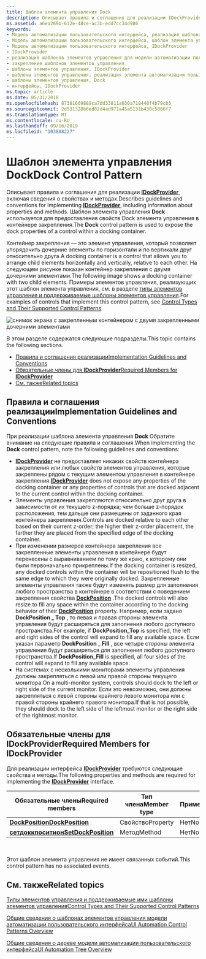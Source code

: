 ```yaml
---
title: Шаблон элемента управления Dock
description: Описывает правила и соглашения для реализации IDockProvider, включая сведения о свойствах и методах. Шаблон элемента управления Dock используется для предоставления свойств Dock элемента управления в контейнере закрепления.
ms.assetid: a6ea269b-632e-48ce-ac3b-edd7cc34d986
keywords:
- Модель автоматизации пользовательского интерфейса, реализация шаблона элемента управления Dock
- Модель автоматизации пользовательского интерфейса, шаблон элемента управления Dock
- Модель автоматизации пользовательского интерфейса, IDockProvider
- IDockProvider
- реализация шаблонов элементов управления для модели автоматизации пользовательского интерфейса
- закрепление шаблонов элементов управления
- шаблоны элементов управления, IDockProvider
- шаблоны элементов управления, реализация элемента автоматизации пользовательского интерфейса
- шаблоны элементов управления, Dock
- интерфейсы, IDockProvider
ms.topic: article
ms.date: 05/31/2018
ms.openlocfilehash: 87381669889ca7dd33811a030a718448f4b79cb5
ms.sourcegitcommit: 2d531328b6ed82d4ad971a45a5131b430c5866f7
ms.translationtype: MT
ms.contentlocale: ru-RU
ms.lasthandoff: 09/16/2019
ms.locfileid: "103888227"
---
```

# <a name="dock-control-pattern"></a><span data-ttu-id="9c40c-114">Шаблон элемента управления Dock</span><span class="sxs-lookup"><span data-stu-id="9c40c-114">Dock Control Pattern</span></span>

<span data-ttu-id="9c40c-115">Описывает правила и соглашения для реализации [**IDockProvider**](/windows/desktop/api/UIAutomationCore/nn-uiautomationcore-idockprovider), включая сведения о свойствах и методах.</span><span class="sxs-lookup"><span data-stu-id="9c40c-115">Describes guidelines and conventions for implementing [**IDockProvider**](/windows/desktop/api/UIAutomationCore/nn-uiautomationcore-idockprovider), including information about properties and methods.</span></span> <span data-ttu-id="9c40c-116">Шаблон элемента управления **Dock** используется для предоставления свойств Dock элемента управления в контейнере закрепления.</span><span class="sxs-lookup"><span data-stu-id="9c40c-116">The **Dock** control pattern is used to expose the dock properties of a control within a docking container.</span></span>

<span data-ttu-id="9c40c-117">Контейнер закрепления — это элемент управления, который позволяет упорядочить дочерние элементы по горизонтали и по вертикали друг относительно друга.</span><span class="sxs-lookup"><span data-stu-id="9c40c-117">A docking container is a control that allows you to arrange child elements horizontally and vertically, relative to each other.</span></span> <span data-ttu-id="9c40c-118">На следующем рисунке показан контейнер закрепления с двумя дочерними элементами.</span><span class="sxs-lookup"><span data-stu-id="9c40c-118">The following image shows a docking container with two child elements.</span></span> <span data-ttu-id="9c40c-119">Примеры элементов управления, реализующих этот шаблон элемента управления, см. в разделе [типы элементов управления и поддерживаемые шаблоны элементов управления](uiauto-controlpatternmapping.md).</span><span class="sxs-lookup"><span data-stu-id="9c40c-119">For examples of controls that implement this control pattern, see [Control Types and Their Supported Control Patterns](uiauto-controlpatternmapping.md).</span></span>

![снимок экрана с закрепленным контейнером с двумя закрепленными дочерними элементами](images/dockxmpl.jpg)

<span data-ttu-id="9c40c-121">В этом разделе содержатся следующие подразделы.</span><span class="sxs-lookup"><span data-stu-id="9c40c-121">This topic contains the following sections.</span></span>

-   [<span data-ttu-id="9c40c-122">Правила и соглашения реализации</span><span class="sxs-lookup"><span data-stu-id="9c40c-122">Implementation Guidelines and Conventions</span></span>](#implementation-guidelines-and-conventions)
-   [<span data-ttu-id="9c40c-123">Обязательные члены для **IDockProvider**</span><span class="sxs-lookup"><span data-stu-id="9c40c-123">Required Members for **IDockProvider**</span></span>](#required-members-for-idockprovider)
-   [<span data-ttu-id="9c40c-124">См. также</span><span class="sxs-lookup"><span data-stu-id="9c40c-124">Related topics</span></span>](#related-topics)

## <a name="implementation-guidelines-and-conventions"></a><span data-ttu-id="9c40c-125">Правила и соглашения реализации</span><span class="sxs-lookup"><span data-stu-id="9c40c-125">Implementation Guidelines and Conventions</span></span>

<span data-ttu-id="9c40c-126">При реализации шаблона элемента управления **Dock** Обратите внимание на следующие правила и соглашения.</span><span class="sxs-lookup"><span data-stu-id="9c40c-126">When implementing the **Dock** control pattern, note the following guidelines and conventions:</span></span>

-   <span data-ttu-id="9c40c-127">[**IDockProvider**](/windows/desktop/api/UIAutomationCore/nn-uiautomationcore-idockprovider) не предоставляет никаких свойств контейнера закрепления или любых свойств элементов управления, которые закреплены рядом с текущим элементом управления в контейнере закрепления.</span><span class="sxs-lookup"><span data-stu-id="9c40c-127">[**IDockProvider**](/windows/desktop/api/UIAutomationCore/nn-uiautomationcore-idockprovider) does not expose any properties of the docking container or any properties of controls that are docked adjacent to the current control within the docking container.</span></span>
-   <span data-ttu-id="9c40c-128">Элементы управления закрепляются относительно друг друга в зависимости от их текущего z-порядка; чем больше z-порядок расположения, тем дальше они размещены от заданного края контейнера закрепления.</span><span class="sxs-lookup"><span data-stu-id="9c40c-128">Controls are docked relative to each other based on their current z-order; the higher their z-order placement, the farther they are placed from the specified edge of the docking container.</span></span>
-   <span data-ttu-id="9c40c-129">При изменении размеров контейнера закрепления все закрепленные элементы управления в контейнере будут перенесены с выравниванием по тому же краю, к которому они были первоначально прикреплены.</span><span class="sxs-lookup"><span data-stu-id="9c40c-129">If the docking container is resized, any docked controls within the container will be repositioned flush to the same edge to which they were originally docked.</span></span> <span data-ttu-id="9c40c-130">Закрепленные элементы управления также будут изменять размер для заполнения любого пространства в контейнере в соответствии с поведением закрепления свойства [**DockPosition**](/windows/desktop/api/UIAutomationCore/nf-uiautomationcore-idockprovider-get_dockposition) .</span><span class="sxs-lookup"><span data-stu-id="9c40c-130">The docked controls will also resize to fill any space within the container according to the docking behavior of their [**DockPosition**](/windows/desktop/api/UIAutomationCore/nf-uiautomationcore-idockprovider-get_dockposition) property.</span></span> <span data-ttu-id="9c40c-131">Например, если задано **DockPosition \_ Top** , то левая и правая стороны элемента управления будут расширяться для заполнения любого доступного пространства.</span><span class="sxs-lookup"><span data-stu-id="9c40c-131">For example, if **DockPosition\_Top** is specified, the left and right sides of the control will expand to fill any available space.</span></span> <span data-ttu-id="9c40c-132">Если указан параметр **DockPosition \_ Fill** , все четыре стороны элемента управления будут расширяться для заполнения любого доступного пространства.</span><span class="sxs-lookup"><span data-stu-id="9c40c-132">If **DockPosition\_Fill** is specified, all four sides of the control will expand to fill any available space.</span></span>
-   <span data-ttu-id="9c40c-133">На системах с несколькими мониторами элементы управления должны закрепляться с левой или правой стороны текущего монитора.</span><span class="sxs-lookup"><span data-stu-id="9c40c-133">On a multi-monitor system, controls should dock to the left or right side of the current monitor.</span></span> <span data-ttu-id="9c40c-134">Если это невозможно, они должны закрепляться с левой стороны крайнего левого монитора или с правой стороны крайнего правого монитора.</span><span class="sxs-lookup"><span data-stu-id="9c40c-134">If that is not possible, they should dock to the left side of the leftmost monitor or the right side of the rightmost monitor.</span></span>

## <a name="required-members-for-idockprovider"></a><span data-ttu-id="9c40c-135">Обязательные члены для **IDockProvider**</span><span class="sxs-lookup"><span data-stu-id="9c40c-135">Required Members for **IDockProvider**</span></span>

<span data-ttu-id="9c40c-136">Для реализации интерфейса [**IDockProvider**](/windows/desktop/api/UIAutomationCore/nn-uiautomationcore-idockprovider) требуются следующие свойства и методы.</span><span class="sxs-lookup"><span data-stu-id="9c40c-136">The following properties and methods are required for implementing the [**IDockProvider**](/windows/desktop/api/UIAutomationCore/nn-uiautomationcore-idockprovider) interface.</span></span>



| <span data-ttu-id="9c40c-137">Обязательные члены</span><span class="sxs-lookup"><span data-stu-id="9c40c-137">Required members</span></span>                                                | <span data-ttu-id="9c40c-138">Тип члена</span><span class="sxs-lookup"><span data-stu-id="9c40c-138">Member type</span></span> | <span data-ttu-id="9c40c-139">Примечания</span><span class="sxs-lookup"><span data-stu-id="9c40c-139">Notes</span></span> |
|-----------------------------------------------------------------|-------------|-------|
| [<span data-ttu-id="9c40c-140">**DockPosition**</span><span class="sxs-lookup"><span data-stu-id="9c40c-140">**DockPosition**</span></span>](/windows/desktop/api/UIAutomationCore/nf-uiautomationcore-idockprovider-get_dockposition)       | <span data-ttu-id="9c40c-141">Свойство</span><span class="sxs-lookup"><span data-stu-id="9c40c-141">Property</span></span>    | <span data-ttu-id="9c40c-142">Нет</span><span class="sxs-lookup"><span data-stu-id="9c40c-142">None</span></span>  |
| [<span data-ttu-id="9c40c-143">**сетдоккпоситион**</span><span class="sxs-lookup"><span data-stu-id="9c40c-143">**SetDockPosition**</span></span>](/windows/desktop/api/UIAutomationCore/nf-uiautomationcore-idockprovider-setdockposition) | <span data-ttu-id="9c40c-144">Метод</span><span class="sxs-lookup"><span data-stu-id="9c40c-144">Method</span></span>      | <span data-ttu-id="9c40c-145">Нет</span><span class="sxs-lookup"><span data-stu-id="9c40c-145">None</span></span>  |



 

<span data-ttu-id="9c40c-146">Этот шаблон элемента управления не имеет связанных событий.</span><span class="sxs-lookup"><span data-stu-id="9c40c-146">This control pattern has no associated events.</span></span>

## <a name="related-topics"></a><span data-ttu-id="9c40c-147">См. также</span><span class="sxs-lookup"><span data-stu-id="9c40c-147">Related topics</span></span>

<dl> <dt>

[<span data-ttu-id="9c40c-148">Типы элементов управления и поддерживаемые ими шаблоны элементов управления</span><span class="sxs-lookup"><span data-stu-id="9c40c-148">Control Types and Their Supported Control Patterns</span></span>](uiauto-controlpatternmapping.md)
</dt> <dt>

[<span data-ttu-id="9c40c-149">Общие сведения о шаблонах элементов управления модели автоматизации пользовательского интерфейса</span><span class="sxs-lookup"><span data-stu-id="9c40c-149">UI Automation Control Patterns Overview</span></span>](uiauto-controlpatternsoverview.md)
</dt> <dt>

[<span data-ttu-id="9c40c-150">Общие сведения о дереве модели автоматизации пользовательского интерфейса</span><span class="sxs-lookup"><span data-stu-id="9c40c-150">UI Automation Tree Overview</span></span>](uiauto-treeoverview.md)
</dt> </dl>

 

 




